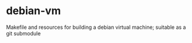 # debian-vm

Makefile and resources for building a debian virtual machine;
suitable as a git submodule
